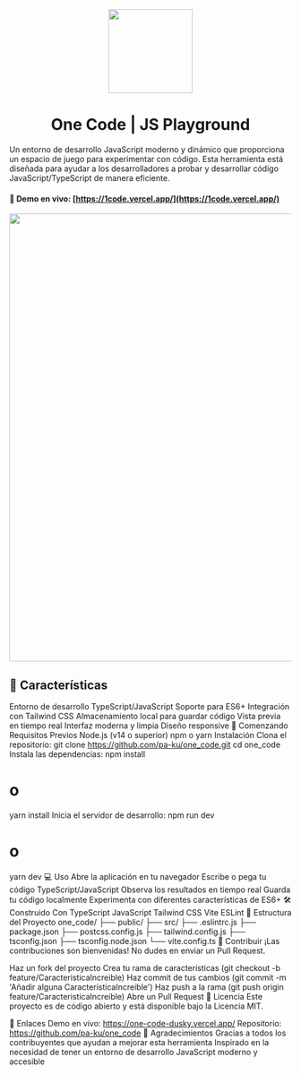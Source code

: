 
<div align="center">  
  <img src= "https://github.com/user-attachments/assets/57240a44-7e0a-4df8-933b-c9be7313c8ee" width=150>
<h1>One Code | JS Playground</h1>
</div>

Un entorno de desarrollo JavaScript moderno y dinámico que proporciona un espacio de juego para experimentar con código. Esta herramienta está diseñada para ayudar a los desarrolladores a probar y desarrollar código JavaScript/TypeScript de manera eficiente.

#### 🔗 Demo en vivo: [https://1code.vercel.app/](https://1code.vercel.app/)



<kbd>
<img src="https://github.com/user-attachments/assets/4361576b-1d00-4fee-a720-6e17e205bfaf" width="800" >
</kbd>

## 🌟 Características
Entorno de desarrollo TypeScript/JavaScript
Soporte para ES6+
Integración con Tailwind CSS
Almacenamiento local para guardar código
Vista previa en tiempo real
Interfaz moderna y limpia
Diseño responsive
🚀 Comenzando
Requisitos Previos
Node.js (v14 o superior)
npm o yarn
Instalación
Clona el repositorio:
git clone https://github.com/pa-ku/one_code.git
cd one_code
Instala las dependencias:
npm install
# o
yarn install
Inicia el servidor de desarrollo:
npm run dev
# o
yarn dev
💻 Uso
Abre la aplicación en tu navegador
Escribe o pega tu código TypeScript/JavaScript
Observa los resultados en tiempo real
Guarda tu código localmente
Experimenta con diferentes características de ES6+
🛠️ Construido Con
TypeScript
JavaScript
Tailwind CSS
Vite
ESLint
📝 Estructura del Proyecto
one_code/
├── public/
├── src/
├── .eslintrc.js
├── package.json
├── postcss.config.js
├── tailwind.config.js
├── tsconfig.json
├── tsconfig.node.json
└── vite.config.ts
🤝 Contribuir
¡Las contribuciones son bienvenidas! No dudes en enviar un Pull Request.

Haz un fork del proyecto
Crea tu rama de características (git checkout -b feature/CaracteristicaIncreible)
Haz commit de tus cambios (git commit -m 'Añadir alguna CaracteristicaIncreible')
Haz push a la rama (git push origin feature/CaracteristicaIncreible)
Abre un Pull Request
📜 Licencia
Este proyecto es de código abierto y está disponible bajo la Licencia MIT.

🔗 Enlaces
Demo en vivo: https://one-code-dusky.vercel.app/
Repositorio: https://github.com/pa-ku/one_code
👏 Agradecimientos
Gracias a todos los contribuyentes que ayudan a mejorar esta herramienta
Inspirado en la necesidad de tener un entorno de desarrollo JavaScript moderno y accesible

